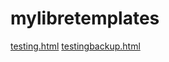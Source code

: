# mylibretemplates
[testing.html](https://profmackelly.github.io/mylibretemplates/testing.html)
[testingbackup.html](https://profmackelly.github.io/mylibretemplates/testingbackup.html)
